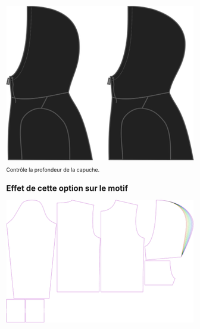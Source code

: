 ![Profondeur du capuche](./hooddepth.svg)

Contrôle la profondeur de la capuche.


## Effet de cette option sur le motif
![Cette image montre l'effet de cette option en superposant plusieurs variantes qui ont une valeur différente pour cette option](huey_hooddepth_sample.svg "Effet de cette option sur le motif")
